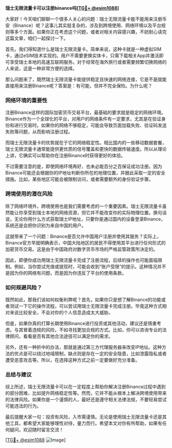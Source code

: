 **瑞士无限流量卡可以注册binance吗[[TG💪+ @esim1088](https://t.me/s/esim1088)]**

大家好！今天咱们聊聊一个很多人关心的问题：瑞士无限流量卡能不能用来注册币安（Binance）呢？这事儿其实挺复杂的，涉及到跨境使用、网络环境以及平台规则等多个方面。如果你正在考虑这个问题，或者对相关内容感兴趣，不妨耐心读完这篇文章，咱们一起探讨一下。

首先，我们得知道什么是瑞士无限流量卡。简单来说，这种卡就是一种虚拟SIM卡，通过eSIM技术实现的。用户不需要更换实体卡，只需下载相关App并激活即可享受瑞士本地的高速互联网服务。对于经常在海外旅行或者需要频繁切换网络的人来说，这是一种非常方便的选择。

那么问题来了，既然瑞士无限流量卡能提供稳定且快速的网络连接，它是不是就能直接用来注册Binance呢？答案是：有可能，但并不完全保险。为什么呢？

### **网络环境的重要性**
注册Binance这样的国际加密货币交易平台，最基础的要求就是稳定的网络环境。Binance作为一个全球化的平台，对用户的网络条件有一定要求，尤其是在验证身份和进行交易时。如果你的网络不够稳定，可能会导致页面加载失败、验证码发送失败等问题，从而影响注册过程。

而瑞士无限流量卡的优势就在于它的网络稳定性。相比国内的一些移动数据套餐，瑞士无限流量卡通常能提供更优质的信号覆盖和更快的数据传输速度。所以从理论上讲，它确实可以帮助你在注册Binance时获得更好的体验。

不过需要注意的是，即使网络环境再好，也未必能百分之百保证成功注册。因为Binance可能还会根据你的IP地址判断你所在的地理位置，并据此采取一定的安全措施。比如，某些地区可能会被限制访问，或者需要额外的身份验证步骤。

### **跨境使用的潜在风险**
除了网络环境外，跨境使用也是我们需要考虑的一个重要因素。瑞士无限流量卡虽然能让你享受到瑞士本地的网络资源，但它并不能改变你的实际物理位置。换句话说，无论你用什么方式获取瑞士IP地址，只要你是通过国内的设备登录Binance，系统还是会把你识别为来自中国的用户。

这就带来了一个问题：Binance是否允许中国用户注册并使用其服务？实际上，Binance官方早就明确表示，中国大陆地区的居民不得使用其平台进行任何形式的加密货币交易。这是由于中国政府对数字货币市场的严格监管政策所决定的。

因此，即便你成功用瑞士无限流量卡完成了注册流程，后续的操作也可能面临限制。例如，当你尝试充值或提现时，可能会收到“账户受限”的提示。这种情况并不是因为你的网络有问题，而是因为你违反了平台的使用条款。

### **如何规避风险？**
既然如此，那我们该如何权衡利弊呢？首先，如果你只是想了解Binance的功能或者测试一下它的操作流程，可以尝试用瑞士无限流量卡完成注册。毕竟这种方式相对来说比较安全，不会对你的个人信息造成太大威胁。

但是，如果你真的打算长期使用Binance进行投资或其他活动，建议还是慎重考虑。与其冒着违规的风险，不如寻找更加合规的方式。比如，你可以咨询专业的法律顾问，看看是否有其他合法途径可以满足你的需求。

另外，还有一种折中的办法，那就是通过第三方代理服务器来改变IP地址。这种方法的优点是可以绕过地域限制，缺点则是存在一定的安全隐患，比如泄露隐私或者遭受恶意攻击等。所以，在选择这种方式之前一定要做好充分准备。

### **总结与建议**
综上所述，瑞士无限流量卡可以在一定程度上帮助你解决注册Binance过程中遇到的部分困难，比如提升网络稳定性等。然而，它并不能从根本上解决跨境使用带来的法律风险。如果你是一个谨慎的人，最好还是遵守相关法律法规，不要轻易尝试可能违法的行为。

最后提醒大家一句：投资有风险，入市需谨慎。无论是使用瑞士无限流量卡还是其他工具，都希望大家能够理性对待，量力而行。希望本文对你有所帮助，如果有任何疑问，欢迎随时留言交流！

[[TG💪+ @esim1088](https://t.me/s/esim1088) ![Image](https://i.postimg.cc/4NQfJmqS/Snipaste-2025-05-13-00-14-12.png)]